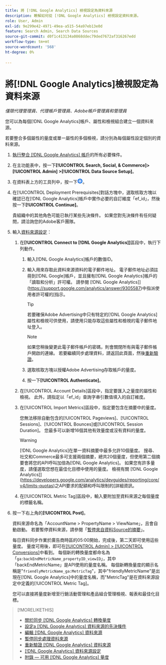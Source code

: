 ```yaml
---
title: 將 [!DNL Google Analytics] 檢視設定為資料來源
description: 瞭解如何從 [!DNL Google Analytics] 檢視設定資料來源。
role: User, Admin
exl-id: 9e299e42-4971-49ea-a515-54a97eb13e0d
feature: Search Admin, Search Data Sources
source-git-commit: d0f1c413134a0868ddec79ded7672af316267edd
workflow-type: tm+mt
source-wordcount: '568'
ht-degree: 0%

---
```


# 將[!DNL Google Analytics]檢視設定為資料來源

*僅限代理管理員、代理帳戶管理員、Adobe帳戶管理員和管理員*

您可以為每個[!DNL Google Analytics]帳戶、屬性和檢視組合建立一個資料來源。

若要整合多個屬性的量度或單一屬性的多個檢視，請分別為每個屬性設定個別的資料來源。

1. [執行整合 [!DNL Google Analytics] 帳戶](data-source-prerequisites.md)的所有必要條件。

1. 在主功能表中，按一下&#x200B;**[!UICONTROL Search, Social, & Commerce]> [!UICONTROL Admin] >[!UICONTROL Data Source Setup]**。

1. 在資料表上方的工具列中，按一下![建立](/help/search-social-commerce/assets/add.png "建立")。

1. 在[!UICONTROL Deployment Prerequisites]對話方塊中，選取核取方塊以確認已在[!DNL Google Analytics]帳戶中實作必要的自訂維度「ef_id」，然後按一下&#x200B;**[!UICONTROL Continue]**。

   貴組織中的其他角色可能已執行某些先決條件。 如果您對先決條件有任何疑問，請洽詢您的Adobe客戶團隊。

1. 輸入[資料來源設定](data-source-settings.md)：

   1. 在&#x200B;**[!UICONTROL Connect to [!DNL Google Analytics]]**&#x200B;區段中，執行下列動作。

      1. 輸入[!DNL Google Analytics]帳戶的數值ID。

      1. 輸入用來存取此資料來源資料的電子郵件地址。 電子郵件地址必須註冊到[!DNL Google]帳戶，並且擁有[!DNL Google Analytics]帳戶的「讀取和分析」許可權。 請參閱 [!DNL Google Analytics]](https://support.google.com/analytics/answer/9305587)中指派使用者許可權的[指示。

         >[!TIP]
         >
         >若要確保Adobe Advertising中只有特定的[!DNL Google Analytics]屬性和檢視可供使用，請使用只能存取這些屬性和檢視的電子郵件地址登入。

         >[!NOTE]
         >
         >如果您稍後變更此電子郵件帳戶的密碼，則會關閉所有與電子郵件帳戶開啟的連線。 若要繼續同步處理資料，請返回此頁面，然後[重新驗證](data-source-reauthenticate.md)。

      1. 選取核取方塊以授權Adobe Advertising存取帳戶的量度。

      1. 按一下&#x200B;**[!UICONTROL Authenticate]**。

   1. 在[!UICONTROL Account Details]區段中，指定要匯入之量度的屬性和檢視。 此外，請指定以「ef_id」查詢字串引數值填入的自訂維度。

   1. 在[!UICONTROL Import Metrics]區段中，指定要包含在摘要中的量度。

      您無法移除自動包含的[!UICONTROL Pageviews]、[!UICONTROL Sessions]、[!UICONTROL Bounces]或[!UICONTROL Session Duration]。 您最多可以新增16個其他有效量度或沒有資料的量度。

      >[!WARNING]
      >
      >[!DNL Google Analytics]在單一資料摘要中最多允許10個量度。 搜尋、社交和Commerce最多可支援兩個摘要，總共20個量度，但使用第二個摘要會將您的API呼叫加倍為[!DNL Google Analytics]。 如果您有許多量度，請僅選取您想在最佳化目標中使用的量度。 檢視有關 [!DNL Google Analytics]](https://developers.google.com/analytics/devguides/reporting/core/v4/limits-quotas)之API要求的配額和呼叫限制的[詳細資訊。

   1. 在[!UICONTROL Metric Tag]區段中，輸入要附加至資料來源之每個量度的標籤名稱。

1. 按一下右上角的&#x200B;**[!UICONTROL Post]**。

   資料來源命名為「AccountName > PropertyName > ViewName」，且會自動啟動。 若要暫停資料來源，請參閱「[暫停來自資料Source的摘要](data-source-pause.md)」。

   每日資料同步作業於廣告商時區的05:00開始，完成後，第二天即可使用這些量度。 量度可用後，即可在[[!UICONTROL Admin] > [!UICONTROL Conversions]](/help/search-social-commerce/admin/conversion-metrics/conversion-metric-about.md)中看到。 每個新的轉換量度都命名為「`ga:backEndMetricName_propertyID_viewID`」，其中「backEndMetricName」是API使用的量度名稱。 每個新轉換量度的顯示名稱是&quot;`friendlyMetricName_ga:MetricTag`&quot;，其中&quot;friendlyMetricName&quot;是出現在[!DNL Google Analytics]中的量度名稱，而&quot;MetricTag&quot;是在資料來源設定中定義的[!UICONTROL Metric Tag]。

   您可以直接將量度新增至行銷活動管理和產品組合管理檢視、報表和最佳化目標。

>[!MORELIKETHIS]
>
>* [關於同步 [!DNL Google Analytics] 轉換量度](data-source-about.md)
>* [設定a [!DNL Google Analytics] 資料來源的先決條件](data-source-prerequisites.md)
>* [編輯 [!DNL Google Analytics] 資料來源](data-source-edit.md)
>* [暫停同步處理資料來源](data-source-pause.md)
>* [重新驗證 [!DNL Google Analytics] 資料來源](data-source-reauthenticate.md)
>* [[!DNL Google Analytics] 資料來源設定](data-source-settings.md)
>* [附錄 — 可用 [!DNL Google Analytics] 量度](data-source-ga-metrics.md)
